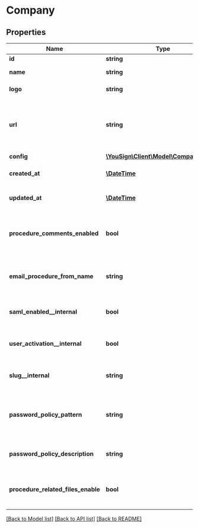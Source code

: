 # Company

## Properties
Name | Type | Description | Notes
------------ | ------------- | ------------- | -------------
**id** | **string** | Object&#39;s ID | [optional] 
**name** | **string** | Company name | [optional] 
**logo** | **string** | Company logo | [optional] 
**url** | **string** | Custom URL for the Company (internal usage only, should not be used) | [optional] 
**config** | [**\YouSign\Client\Model\CompanyConfig**](CompanyConfig.md) |  | [optional] 
**created_at** | [**\DateTime**](\DateTime.md) | Created date of the object | [optional] 
**updated_at** | [**\DateTime**](\DateTime.md) | Updated date of the object | [optional] 
**procedure_comments_enabled** | **bool** | Define if comments are available for the company. | [optional] 
**email_procedure_from_name** | **string** | Default procedure email from name for company | [optional] 
**saml_enabled__internal** | **bool** | Internal usage, should not be used | [optional] 
**user_activation__internal** | **bool** | Internal usage, should not be used | [optional] 
**slug__internal** | **string** | Internal usage, should not be used | [optional] 
**password_policy_pattern** | **string** | Pattern of the password policy for the company | [optional] 
**password_policy_description** | **string** | Description for the password policy | [optional] 
**procedure_related_files_enable** | **bool** | Defined if the company anable the related files | [optional] 

[[Back to Model list]](../README.md#documentation-for-models) [[Back to API list]](../README.md#documentation-for-api-endpoints) [[Back to README]](../README.md)


